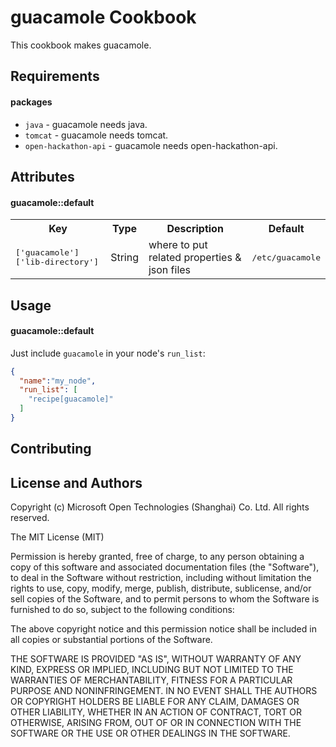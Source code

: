 guacamole Cookbook
==================

This cookbook makes guacamole.

Requirements
------------

#### packages
- `java` - guacamole needs java.
- `tomcat` - guacamole needs tomcat.
- `open-hackathon-api` - guacamole needs open-hackathon-api.

Attributes
----------

#### guacamole::default
<table>
  <tr>
    <th>Key</th>
    <th>Type</th>
    <th>Description</th>
    <th>Default</th>
  </tr>
  <tr>
    <td><tt>['guacamole']['lib-directory']</tt></td>
    <td>String</td>
    <td>where to put related properties & json files</td>
    <td><tt>/etc/guacamole</tt></td>
  </tr>
</table>

Usage
-----
#### guacamole::default

Just include `guacamole` in your node's `run_list`:

```json
{
  "name":"my_node",
  "run_list": [
    "recipe[guacamole]"
  ]
}
```

Contributing
------------


License and Authors
-------------------
 Copyright (c) Microsoft Open Technologies (Shanghai) Co. Ltd.  All rights reserved.
  
 The MIT License (MIT)
  
 Permission is hereby granted, free of charge, to any person obtaining a copy
 of this software and associated documentation files (the "Software"), to deal
 in the Software without restriction, including without limitation the rights
 to use, copy, modify, merge, publish, distribute, sublicense, and/or sell
 copies of the Software, and to permit persons to whom the Software is
 furnished to do so, subject to the following conditions:
  
 The above copyright notice and this permission notice shall be included in
 all copies or substantial portions of the Software.
  

 THE SOFTWARE IS PROVIDED "AS IS", WITHOUT WARRANTY OF ANY KIND, EXPRESS OR
 IMPLIED, INCLUDING BUT NOT LIMITED TO THE WARRANTIES OF MERCHANTABILITY,
 FITNESS FOR A PARTICULAR PURPOSE AND NONINFRINGEMENT. IN NO EVENT SHALL THE
 AUTHORS OR COPYRIGHT HOLDERS BE LIABLE FOR ANY CLAIM, DAMAGES OR OTHER
 LIABILITY, WHETHER IN AN ACTION OF CONTRACT, TORT OR OTHERWISE, ARISING FROM,
 OUT OF OR IN CONNECTION WITH THE SOFTWARE OR THE USE OR OTHER DEALINGS IN
 THE SOFTWARE.

